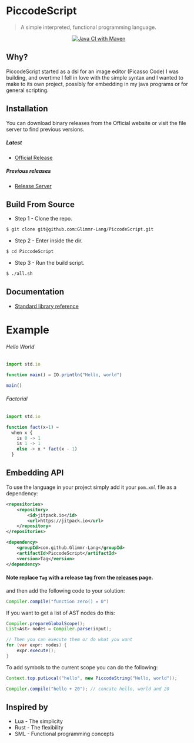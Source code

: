 # PiccodeScript

> A simple interpreted, functional programming language.

<div align="center">

[![Java CI with Maven](https://github.com/Glimmr-Lang/PiccodeScript/actions/workflows/maven.yml/badge.svg)](https://github.com/Glimmr-Lang/PiccodeScript/actions/workflows/maven.yml)
 
</div>


## Why?

PiccodeScript started as a dsl for an image editor (Picasso Code) I was building, and overtime 
I fell in love with the simple syntax and I wanted to make to its own project, possibly for 
embedding in my java programs or for general scripting. 

## Installation

You can download binary releases from the Official website or visit the file server to find previous versions. 

##### Latest

- [Official Release](http://piccodescript.fly.dev/)

##### Previous releases

- [Release Server](https://picasso-releases.fly.dev/piccodescript/)


## Build From Source

- Step 1 - Clone the repo.
```sh
$ git clone git@github.com:Glimmr-Lang/PiccodeScript.git
```

- Step 2 - Enter inside the dir.
```sh
$ cd PiccodeScript
```

- Step 3 - Run the build script.
```sh
$ ./all.sh
```

## Documentation
- [Standard library reference](https://piccodescriptdocs.fly.dev/)

# Example

###### Hello World 

```js
import std.io

function main() = IO.println("Hello, world")

main()
```

###### Factorial

```js
import std.io

function fact(x=1) = 
  when x {
    is 0 -> 1
    is 1 -> 1
    else -> x * fact(x - 1)
  }
```

## Embedding API

To use the language in your project simply add it your `pom.xml` file as a dependency:


```xml
<repositories>
	<repository>
		<id>jitpack.io</id>
		<url>https://jitpack.io</url>
	</repository>
</repositories>

<dependency>
	<groupId>com.github.Glimmr-Lang</groupId>
	<artifactId>PiccodeScript</artifactId>
	<version>Tag</version>
</dependency>
```
#### Note replace `Tag` with a release tag from the [releases](https://github.com/Glimmr-Lang/PiccodeScript/releases) page.

 and then add the following code to your solution:

```java
Compiler.compile("function zero() = 0")
```

If you want to get a list of AST nodes do this:

```java
Compiler.prepareGlobalScope();
List<Ast> nodes = Compiler.parse(input);

// Then you can execute them or do what you want
for (var expr: nodes) {
	expr.execute();
}
```

To add symbols to the current scope you can do the following: 

```java
Context.top.putLocal("hello", new PiccodeString("Hello, world"));

Compiler.compile("hello + 20"); // concate hello, world and 20 
```

## Inspired by
- Lua  - The simplicity
- Rust - The flexibility
- SML  - Functional programming concepts






